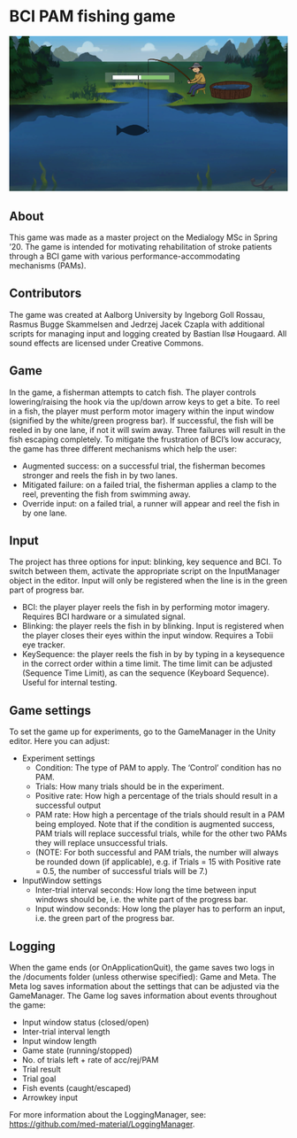 # BCI PAM fishing game
![PAM fishing game screenshot](https://github.com/med-material/bci-PAM-game/blob/main/PAM-fishing-game.png)

## About
This game was made as a master project on the Medialogy MSc in Spring ’20. The game is intended for motivating rehabilitation of stroke patients through a BCI game with various performance-accommodating mechanisms (PAMs).

## Contributors
The game was created at Aalborg University by Ingeborg Goll Rossau, Rasmus Bugge Skammelsen and Jedrzej Jacek Czapla with additional scripts for managing input and logging created by Bastian Ilsø Hougaard. All sound effects are licensed under Creative Commons.

## Game
In the game, a fisherman attempts to catch fish. The player controls lowering/raising the hook via the up/down arrow keys to get a bite. To reel in a fish, the player must perform motor imagery within the input window (signified by the white/green progress bar). If successful, the fish will be reeled in by one lane, if not it will swim away. Three failures will result in the fish escaping completely.
To mitigate the frustration of BCI’s low accuracy, the game has three different mechanisms which help the user:
*	Augmented success: on a successful trial, the fisherman becomes stronger and reels the fish in by two lanes.
*	Mitigated failure: on a failed trial, the fisherman applies a clamp to the reel, preventing the fish from swimming away.
*	Override input: on a failed trial, a runner will appear and reel the fish in by one lane.

## Input
The project has three options for input: blinking, key sequence and BCI. To switch between them, activate the appropriate script on the InputManager object in the editor. Input will only be registered when the line is in the green part of progress bar.
*	BCI: the player player reels the fish in by performing motor imagery. Requires BCI hardware or a simulated signal.
*	Blinking: the player reels the fish in by blinking. Input is registered when the player closes their eyes within the input window. Requires a Tobii eye tracker.
*	KeySequence: the player reels the fish in by by typing in a keysequence in the correct order within a time limit. The time limit can be adjusted (Sequence Time Limit), as can the sequence (Keyboard Sequence). Useful for internal testing.

## Game settings
To set the game up for experiments, go to the GameManager in the Unity editor. Here you can adjust:
*	Experiment settings
    *	Condition: The type of PAM to apply. The ‘Control’ condition has no PAM.
    *	Trials: How many trials should be in the experiment.
    *	Positive rate: How high a percentage of the trials should result in a successful output
    *	PAM rate: How high a percentage of the trials should result in a PAM being employed. Note that if the condition is augmented success, PAM trials will replace successful trials, while for the other two PAMs they will replace unsuccessful trials.  
    *	(NOTE: For both successful and PAM trials, the number will always be rounded down (if applicable), e.g. if Trials = 15 with Positive rate = 0.5, the number of successful trials will be 7.)
*	InputWindow settings
    *	Inter-trial interval seconds: How long the time between input windows should be, i.e. the white part of the progress bar.
    *	Input window seconds: How long the player has to perform an input, i.e. the green part of the progress bar.

## Logging
When the game ends (or OnApplicationQuit), the game saves two logs in the /documents folder (unless otherwise specified): Game and Meta. The Meta log saves information about the settings that can be adjusted via the GameManager. The Game log saves information about events throughout the game:
*	Input window status (closed/open)
*	Inter-trial interval length
*	Input window length
*	Game state (running/stopped)
*	No. of trials left + rate of acc/rej/PAM
*	Trial result
*	Trial goal
*	Fish events (caught/escaped)
*	Arrowkey input

For more information about the LoggingManager, see: https://github.com/med-material/LoggingManager.
